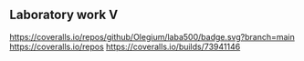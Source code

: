 ## Laboratory work V

https://coveralls.io/repos/github/Olegium/laba500/badge.svg?branch=main
https://coveralls.io/repos
https://coveralls.io/builds/73941146
